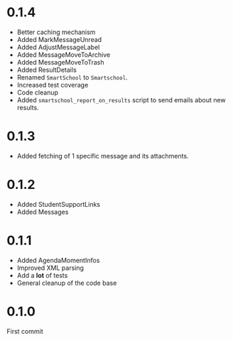 # 0.1.4
* Better caching mechanism
* Added MarkMessageUnread
* Added AdjustMessageLabel
* Added MessageMoveToArchive
* Added MessageMoveToTrash
* Added ResultDetails
* Renamed `SmartSchool` to `Smartschool`.
* Increased test coverage
* Code cleanup
* Added `smartschool_report_on_results` script to send emails about new results.

# 0.1.3
* Added fetching of 1 specific message and its attachments.

# 0.1.2
* Added StudentSupportLinks
* Added Messages

# 0.1.1
* Added AgendaMomentInfos
* Improved XML parsing
* Add a __lot__ of tests
* General cleanup of the code base

# 0.1.0
First commit